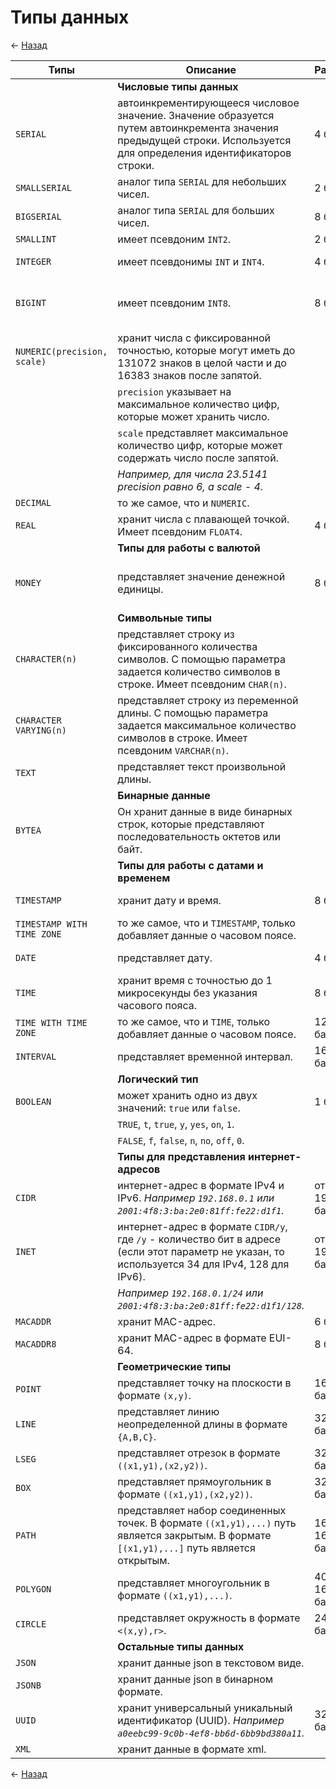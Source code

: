 # Типы данных

← [Назад][back]

| Типы                        | Описание                                                                                                                                                            | Размер          | Диапазон                                          |
|-----------------------------|---------------------------------------------------------------------------------------------------------------------------------------------------------------------|-----------------|---------------------------------------------------|
|                             | **Числовые типы данных**                                                                                                                                            |                 |                                                   |
| `SERIAL`                    | автоинкрементирующееся числовое значение. Значение образуется путем автоинкремента значения предыдущей строки. Используется для определения идентификаторов строки. | 4 байта         | от 1 до 2147483647                                |
| `SMALLSERIAL`               | аналог типа `SERIAL` для небольших чисел.                                                                                                                           | 2 байта         | от 1 до 32767                                     |
| `BIGSERIAL`                 | аналог типа `SERIAL` для больших чисел.                                                                                                                             | 8 байт          | от 1 до 9223372036854775807                       |
| `SMALLINT`                  | имеет псевдоним `INT2`.                                                                                                                                             | 2 байта         | от -32768 до +32767                               |
| `INTEGER`                   | имеет псевдонимы `INT` и `INT4`.                                                                                                                                    | 4 байта         | от -2147483648 до +2147483647                     |
| `BIGINT`                    | имеет псевдоним `INT8`.                                                                                                                                             | 8 байт          | от -9223372036854775808 до +9223372036854775807   |
| `NUMERIC(precision, scale)` | хранит числа с фиксированной точностью, которые могут иметь до 131072 знаков в целой части и до 16383 знаков после запятой.                                         |                 |                                                   |
|                             | `precision` указывает на максимальное количество цифр, которые может хранить число.                                                                                 |                 |                                                   |
|                             | `scale` представляет максимальное количество цифр, которые может содержать число после запятой.                                                                     |                 |                                                   |
|                             | _Например, для числа 23.5141 precision равно 6, а scale - 4._                                                                                                       |                 |                                                   |
| `DECIMAL`                   | то же самое, что и `NUMERIC`.                                                                                                                                       |                 |                                                   |
| `REAL`                      | хранит числа с плавающей точкой. Имеет псевдоним `FLOAT4`.                                                                                                          | 4 байта         | от 1E-37 до 1E+37                                 |
|                             | **Типы для работы с валютой**                                                                                                                                       |                 |                                                   |
| `MONEY`                     | представляет значение денежной единицы.                                                                                                                             | 8 байт          | от -92233720368547758.08 до +92233720368547758.07 |
|                             | **Символьные типы**                                                                                                                                                 |                 |                                                   |
| `CHARACTER(n)`              | представляет строку из фиксированного количества символов. С помощью параметра задается количество символов в строке. Имеет псевдоним `CHAR(n)`.                    |                 |                                                   |
| `CHARACTER VARYING(n)`      | представляет строку из переменной длины. С помощью параметра задается максимальное количество символов в строке. Имеет псевдоним `VARCHAR(n)`.                      |                 |                                                   |
| `TEXT`                      | представляет текст произвольной длины.                                                                                                                              |                 |                                                   |
|                             | **Бинарные данные**                                                                                                                                                 |                 |                                                   |
| `BYTEA`                     | Он хранит данные в виде бинарных строк, которые представляют последовательность октетов или байт.                                                                   |                 |                                                   |
|                             | **Типы для работы с датами и временем**                                                                                                                             |                 |                                                   |
| `TIMESTAMP`                 | хранит дату и время.                                                                                                                                                | 8 байт          | от 4713 г. до н.э. до 294276 г. н.э.              |
| `TIMESTAMP WITH TIME ZONE`  | то же самое, что и `TIMESTAMP`, только добавляет данные о часовом поясе.                                                                                            |                 |                                                   |
| `DATE`                      | представляет дату.                                                                                                                                                  | 4 байта         | от 4713 г. до н.э. до 5874897 г. н.э.             |
| `TIME`                      | хранит время с точностью до 1 микросекунды без указания часового пояса.                                                                                             | 8 байт          | от `00:00:00` до `24:00:00`                       |
| `TIME WITH TIME ZONE`       | то же самое, что и `TIME`, только добавляет данные о часовом поясе.                                                                                                 | 12 байт         | от `00:00:00+1459` до `24:00:00-1459`             |
| `INTERVAL`                  | представляет временной интервал.                                                                                                                                    | 16 байт         |                                                   |
|                             | **Логический тип**                                                                                                                                                  |                 |                                                   |
| `BOOLEAN`                   | может хранить одно из двух значений: `true` или `false`.                                                                                                            | 1 байт          |                                                   |
|                             | `TRUE`, `t`, `true`, `y`, `yes`, `on`, `1`.                                                                                                                         |                 |                                                   |
|                             | `FALSE`, `f`, `false`, `n`, `no`, `off`, `0`.                                                                                                                       |                 |                                                   |
|                             | **Типы для представления интернет-адресов**                                                                                                                         |                 |                                                   |
| `CIDR`                      | интернет-адрес в формате IPv4 и IPv6. _Например `192.168.0.1` или `2001:4f8:3:ba:2e0:81ff:fe22:d1f1`._                                                              | от 7 до 19 байт |                                                   |
| `INET`                      | интернет-адрес в формате `CIDR/y`, где `/y` - количество бит в адресе (если этот параметр не указан, то используется 34 для IPv4, 128 для IPv6).                    | от 7 до 19 байт |                                                   |
|                             | _Например `192.168.0.1/24` или `2001:4f8:3:ba:2e0:81ff:fe22:d1f1/128`._                                                                                             |                 |                                                   |
| `MACADDR`                   | хранит MAC-адрес.                                                                                                                                                   | 6 байт          |                                                   |
| `MACADDR8`                  | хранит MAC-адрес в формате EUI-64.                                                                                                                                  | 8 байт          |                                                   |
|                             | **Геометрические типы**                                                                                                                                             |                 |                                                   |
| `POINT`                     | представляет точку на плоскости в формате `(x,y)`.                                                                                                                  | 16 байт         |                                                   |
| `LINE`                      | представляет линию неопределенной длины в формате `{A,B,C}`.                                                                                                        | 32 байта        |                                                   |
| `LSEG`                      | представляет отрезок в формате `((x1,y1),(x2,y2))`.                                                                                                                 | 32 байта        |                                                   |
| `BOX`                       | представляет прямоугольник в формате `((x1,y1),(x2,y2))`.                                                                                                           | 32 байта        |                                                   |
| `PATH`                      | представляет набор соединенных точек. В формате `((x1,y1),...)` путь является закрытым. В формате `[(x1,y1),...]` путь является открытым.                           | 16 + 16*n байт  |                                                   |
| `POLYGON`                   | представляет многоугольник в формате `((x1,y1),...)`.                                                                                                               | 40 + 16*n байт  |                                                   |
| `CIRCLE`                    | представляет окружность в формате `<(x,y),r>`.                                                                                                                      | 24 байта        |                                                   |
|                             | **Остальные типы данных**                                                                                                                                           |                 |                                                   |
| `JSON`                      | хранит данные json в текстовом виде.                                                                                                                                |                 |                                                   |
| `JSONB`                     | хранит данные json в бинарном формате.                                                                                                                              |                 |                                                   |
| `UUID`                      | хранит универсальный уникальный идентификатор (UUID). _Например `a0eebc99-9c0b-4ef8-bb6d-6bb9bd380a11`._                                                            | 32 байта        |                                                   |
| `XML`                       | хранит данные в формате xml.                                                                                                                                        |                 |                                                   |

← [Назад][back]

[back]: <.> "Назад к оглавлению"